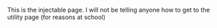 This is the injectable page.
  I will not be telling anyone how to get to the utility page (for reasons at school)
